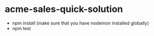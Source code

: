 # acme-sales-quick-solution
- npm install (make sure that you have nodemon installed globally)
- npm test
